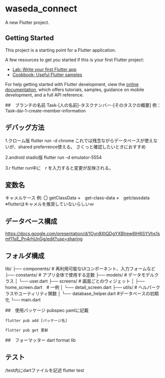 # waseda_connect

A new Flutter project.

## Getting Started

This project is a starting point for a Flutter application.

A few resources to get you started if this is your first Flutter project:

- [Lab: Write your first Flutter app](https://docs.flutter.dev/get-started/codelab)
- [Cookbook: Useful Flutter samples](https://docs.flutter.dev/cookbook)

For help getting started with Flutter development, view the
[online documentation](https://docs.flutter.dev/), which offers tutorials,
samples, guidance on mobile development, and a full API reference.

##　ブランチの名前
Task-[人の名前]-タスクナンバー-[そのタスクの概要]
例：Task-dai-1-create-member-information

## デバッグ方法

1.クローム版
    flutter run -d chrome
    これでは残念ながらデータベースが使えないが、shared preferrence使える。
    さくっと確認したいときにおすすめ

2.android stadio版
    flutter run -d emulator-5554

3.r 
flutter run中に　r を入力すると変更が反映される。

## 変数名
キャメルケース
例:
〇 getClassData
×　get-class-data
×　getclassdata
※flutterはキャメルを推奨していないらしいｗ

## データベース構成
https://docs.google.com/presentation/d/1Oyn8XtQDgYXBIrew6IH6SYVhs1smf11sE_Pn4rhUnGg/edit?usp=sharing

## フォルダ構成
lib/
├── components/          # 再利用可能なUIコンポーネント、入力フォームなど
├── constants/           # アプリ全体で使用する定数
├── models/              # データモデルクラス
│   └── user.dart
├── screens/             # 画面ごとのウィジェット
│   ├── home_screen.dart　# 一例
│   └── detail_screen.dart
├── utils/               # ヘルパークラスやユーティリティ関数
│   └── database_helper.dart #データベースの初期化
└── main.dart



##　使用パッケージ
    pubspec.yamlに記載
    
    flutter pub add [パッケージ名]

    flutter pub get 更新

##　フォーマッター
    dart format lib

## テスト
/test内にdartファイルを記述
flutter test





